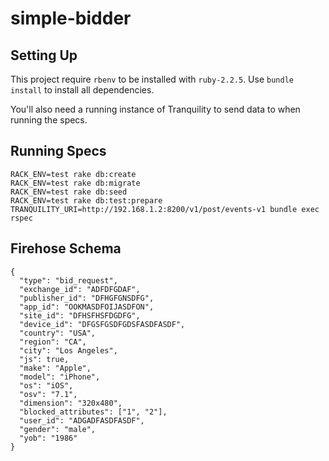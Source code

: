 # simple-bidder

## Setting Up

This project require `rbenv` to be installed with `ruby-2.2.5`.
Use `bundle install` to install all dependencies.

You'll also need a running instance of Tranquility to send data to when running the specs.

## Running Specs

```
RACK_ENV=test rake db:create
RACK_ENV=test rake db:migrate
RACK_ENV=test rake db:seed
RACK_ENV=test rake db:test:prepare
TRANQUILITY_URI=http://192.168.1.2:8200/v1/post/events-v1 bundle exec rspec
```

## Firehose Schema

```
{
  "type": "bid_request",
  "exchange_id": "ADFDFGDAF",
  "publisher_id": "DFHGFGNSDFG",
  "app_id": "OOKMASDFOIJASDFON",
  "site_id": "DFHSFHSFDGDFG",
  "device_id": "DFGSFGSDFGDSFASDFASDF",
  "country": "USA",
  "region": "CA",
  "city": "Los Angeles",
  "js": true,
  "make": "Apple",
  "model": "iPhone",
  "os": "iOS",
  "osv": "7.1",
  "dimension": "320x480",
  "blocked_attributes": ["1", "2"],
  "user_id": "ADGADFASDFASDF",
  "gender": "male",
  "yob": "1986"
}
```
